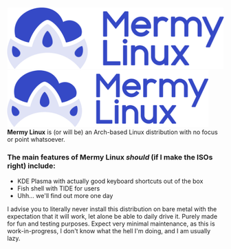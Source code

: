 ![Mermy Linux Logotype](/assets/MermyLinux-Logotype.png)
<img src="assets/MermyLinux-Logotype.png" alt="Mermy Linux Logotype" style="width:468px">
**Mermy Linux** is (or will be) an Arch-based Linux distribution with no focus or point whatsoever.

### The main features of Mermy Linux _should_ (if I make the ISOs right) include:
- KDE Plasma with actually good keyboard shortcuts out of the box
- Fish shell with TIDE for users
- Uhh... we'll find out more one day

I advise you to literally never install this distribution on bare metal with the expectation that it will work, let alone be able to daily drive it.
Purely made for fun and testing purposes. Expect very minimal maintenance, as this is work-in-progress, I don't know what the hell I'm doing, and I am usually lazy.

